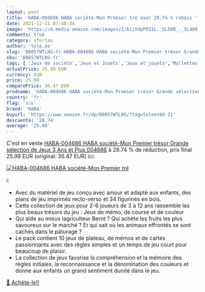 ```yaml
---
layout: post
title: 'HABA-004686 HABA société-Mon Premier tré avec 28.74 % rabais '
date: 2021-12-11 07:48:34
image: 'https://m.media-amazon.com/images/I/61jXdpP031L._SL500_._SL400_.jpg'
comments: true
category: ofertas
author: 'tole.es'
slug: 'B0057WTLNS-fr HABA-004686 HABA société-Mon Premier trésor Grande...'
sku: 'B0057WTLNS-fr'
tags: [ 'Jeux de société','Jeux et Jouets','Jeux et jouets','Mallettes de jeux de société','haba', ]
actualPrice: 25.99 EUR
currency: EUR
price: 25.99
comparePrice: 36.47 EUR
prodname: 'HABA-004686 HABA société-Mon Premier trésor Grande sélection de Jeux 3 Ans et Plus  004686'
country: 'fr'
flag: '🇫🇷'
brand: 'HABA'
buyurl: 'https://www.amazon.fr/dp/B0057WTLNS/?tag=tolees0d-21'
descuento: '28.74'
average: '25.99'
---
```


C'est en vente [HABA-004686 HABA société-Mon Premier trésor Grande sélection de Jeux 3 Ans et Plus  004686](https://www.amazon.fr/dp/B0057WTLNS/?tag=tolees0d-21)  à  28.74 % de réduction, prix final  25.99 EUR (original: 36.47 EUR) ici:

[![HABA-004686 HABA société-Mon Premier tré](https://m.media-amazon.com/images/I/61jXdpP031L._SL500_._SL400_.jpg)](https://www.amazon.fr/dp/B0057WTLNS/?tag=tolees0d-21)

ℹ️:

- Avec du matériel de jeu conçu avec amour et adapté aux enfants, des plans de jeu imprimés recto-verso et 34 figurines en bois.
- Cette collection de jeux pour 2-6 joueurs de 3 à 12 ans rassemble les plus beaux trésors du jeu : Jeux de mémo, de course et de couleur
- Qui aide au mieux lagriculteur Bernt ? Qui achète les fruits les plus savoureux sur le marché ? Et qui sait où les animaux effrontés se sont cachés dans le pâturage ?
- Le pack contient 10 jeux de plateau, de mémos et de cartes passionnants avec des règles simples et un temps de jeu court pour beaucoup de plaisir.
- La collection de jeux favorise la compréhension et la mémoire des règles initiales, la reconnaissance et la dénomination des couleurs et donne aux enfants un grand sentiment dunité dans le jeu.

[🛒 Achète-le!!](https://www.amazon.fr/dp/B0057WTLNS/?tag=tolees0d-21)
